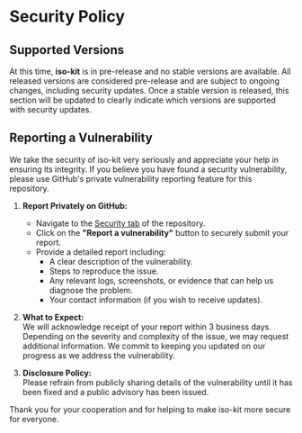 # Security Policy

## Supported Versions

At this time, **iso-kit** is in pre-release and no stable versions are available. All released versions are considered pre-release and are subject to ongoing changes, including security updates. Once a stable version is released, this section will be updated to clearly indicate which versions are supported with security updates.

## Reporting a Vulnerability

We take the security of iso-kit very seriously and appreciate your help in ensuring its integrity. If you believe you have found a security vulnerability, please use GitHub's private vulnerability reporting feature for this repository.

1. **Report Privately on GitHub:**  
   - Navigate to the [Security tab](https://github.com/rstms/iso-kit/security) of the repository.
   - Click on the **"Report a vulnerability"** button to securely submit your report.
   - Provide a detailed report including:
     - A clear description of the vulnerability.
     - Steps to reproduce the issue.
     - Any relevant logs, screenshots, or evidence that can help us diagnose the problem.
     - Your contact information (if you wish to receive updates).

2. **What to Expect:**  
   We will acknowledge receipt of your report within 3 business days. Depending on the severity and complexity of the issue, we may request additional information. We commit to keeping you updated on our progress as we address the vulnerability.

3. **Disclosure Policy:**  
   Please refrain from publicly sharing details of the vulnerability until it has been fixed and a public advisory has been issued.

Thank you for your cooperation and for helping to make iso-kit more secure for everyone.
